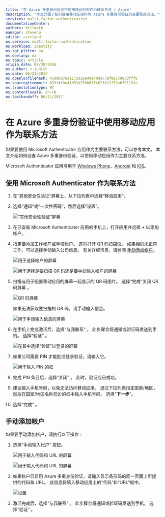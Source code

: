 ```yaml
---
title: "在 Azure 多重身份验证中使用移动应用作为联系方法 | Azure"
description: "本文介绍了如何使用移动应用作为 Azure 多重身份验证的主要联系方法。"
services: multi-factor-authentication
documentationCenter: 
authors: billmath
manager: stevenp
editor: curtland
ms.service: multi-factor-authentication
ms.workload: identity
ms.tgt_pltfrm: na
ms.devlang: na
ms.topic: article
origin.date: 08/30/2016
ms.author: v-junlch
ms.date: 06/21/2017
ms.openlocfilehash: 4c89bd76d1172929a49140de778f8a3306c8fff8
ms.sourcegitcommit: 033f4f0e41d31d256b67fc623f12f79ab791191e
ms.translationtype: HT
ms.contentlocale: zh-CN
ms.lasthandoff: 06/21/2017
---
```

# 在 Azure 多重身份验证中使用移动应用作为联系方法
<a id="use-a-mobile-app-as-your-contact-method-with-azure-multi-factor-authentication" class="xliff"></a>

如果要使用 Microsoft Authenticator 应用作为主要联系方法，可以参考本文。  本文介绍如何设置 Azure 多重身份验证，以使用移动应用作为主要联系方法。

Microsoft Authenticator 应用可用于 [Windows Phone](http://go.microsoft.com/fwlink/?Linkid=825071)、[Android](http://go.microsoft.com/fwlink/?Linkid=825072) 和 [iOS](http://go.microsoft.com/fwlink/?Linkid=825073)。

## 使用 Microsoft Authenticator 作为联系方法
<a id="use-microsoft-authenticator-as-your-contact-method" class="xliff"></a>

1. 在“其他安全性验证”屏幕上，从下拉列表中选择“移动应用”。
2. 选择“通知”或“一次性密码”，然后选择“设置”。

    ![“其他安全性验证”屏幕](./media/multi-factor-authentication-end-user-first-time-mobile-app/mobileapp.png)

3. 在已安装 Microsoft Authenticator 应用的手机上，打开应用并选择 **+** 以添加帐户。
4. 指定要添加工作帐户或学校帐户。 这将打开 QR 码扫描仪。 如果相机未正常工作，可以选择手动输入公司信息。 有关详细信息，请参阅 [手动添加帐户](#add-an-account-manually)。

    ![用于选择帐户的屏幕](./media/multi-factor-authentication-end-user-first-time-mobile-app/scan.png)

    ![用于选择是要扫描 QR 码还是要手动输入帐户的屏幕](./media/multi-factor-authentication-end-user-first-time-mobile-app/scan4.png)

5. 扫描与用于配置移动应用的屏幕一起显示的 QR 码图片。  选择“完成”关闭 QR 码屏幕  。  

    ![QR 码屏幕](./media/multi-factor-authentication-end-user-first-time-mobile-app/scan2.png)

    如果无法获取要扫描的 QR 码，请手动输入信息。

    ![用于手动输入信息的屏幕](./media/multi-factor-authentication-end-user-first-time-mobile-app/barcode.png)

6. 在手机上完成激活后，选择“与我联系” 。  此步骤会将通知或验证码发送到手机。  选择“验证” 。

    ![在其中选择“验证”以登录的屏幕](./media/multi-factor-authentication-end-user-first-time-mobile-app/verify.png)

7. 如果公司需要 PIN 才能批准登录验证，请输入它。

    ![用于输入 PIN 的框](./media/multi-factor-authentication-end-user-first-time-mobile-app/scan3.png)

8. 完成 PIN 条目后，选择“关闭” 。  此时，验证应已成功。
9. 建议输入手机号码，以免无法访问移动应用。 通过下拉列表指定国家/地区，然后在国家/地区名称旁边的框中输入手机号码。 选择“**下一步**”。
10. 选择“完成” 。

## 手动添加帐户
<a id="add-an-account-manually" class="xliff"></a>
如果要手动添加帐户，请执行以下操作：

1. 选择“手动输入帐户”  按钮。  

    ![用于输入代码和 URL 的屏幕](./media/multi-factor-authentication-end-user-first-time-mobile-app/addaccount.png)

    ![用于输入代码和 URL 的屏幕](./media/multi-factor-authentication-end-user-first-time-mobile-app/addaccount2.png)

2. 如果帐户已启用 Azure 多重身份验证，请输入显示条形码的同一页面上所提供的代码和 URL。 此信息将填入移动应用上的“代码”和“URL”框中。

    ![设置](./media/multi-factor-authentication-end-user-first-time-mobile-app/barcode2.png)

3. 激活完成后，选择“与我联系” 。 此步骤会将通知或验证码发送到手机。 选择“验证” 。